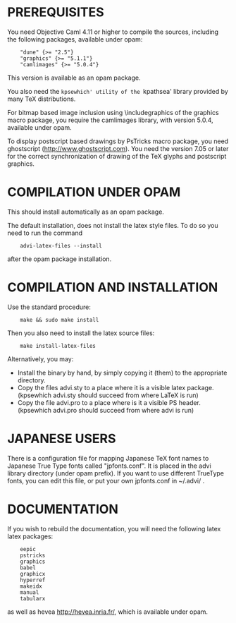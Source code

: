 PREREQUISITES
=============

You need Objective Caml 4.11 or higher to compile the sources,
including the following packages, available under opam:

        "dune" {>= "2.5"}
        "graphics" {>= "5.1.1"}
        "camlimages" {>= "5.0.4"}

This version is available as an opam package. 

You also need the `kpsewhich' utility of the `kpathsea' library
provided by many TeX distributions.

For bitmap based image inclusion using \includegraphics of 
the graphics macro package, you require the camlimages library,
with version 5.0.4, available under opam. 

To display postscript based drawings by PsTricks macro package,
you need ghostscript (http://www.ghostscript.com). You need
the version 7.05 or later for the correct synchronization of
drawing of the TeX glyphs and postscript graphics.

COMPILATION UNDER OPAM
======================

This should install automatically as an opam package.

The default installation, does not install the latex style files.
To do so you need to run the command

        advi-latex-files --install
    
after the opam package installation. 


COMPILATION AND INSTALLATION
============================

Use the standard procedure:

        make && sudo make install
    
Then you also need to install the latex source files: 

        make install-latex-files
    
Alternatively, you may:

- Install the binary by hand, by simply copying it (them) to the
   appropriate directory.
- Copy the files advi.sty to a place where it is a visible latex package.
  (kpsewhich advi.sty should succeed from where LaTeX is run)
- Copy the file advi.pro to a place where is it a visible PS header.
   (kpsewhich advi.pro should succeed from where advi is run)


JAPANESE USERS
==============

There is a configuration file for mapping Japanese TeX font names
to Japanese True Type fonts called "jpfonts.conf". It is placed in
the advi library directory (under opam prefix). 
If you want to use different TrueType fonts, you can edit this file,
or put your own jpfonts.conf in ~/.advi/ .

DOCUMENTATION
=============

If you wish to rebuild the documentation, you will need the following latex
latex packages:

        eepic
        pstricks
        graphics
        babel
        graphicx
        hyperref
        makeidx
        manual
        tabularx

as well as hevea http://hevea.inria.fr/, which is available under opam.
